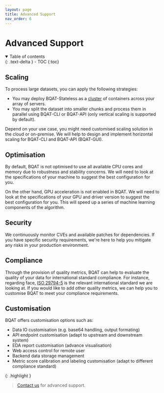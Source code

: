 ```yaml
---
layout: page
title: Advanced Support
nav_order: 6
---
```


# Advanced Support

<details open markdown="block">
  <summary>
    Table of contents
  </summary>
  {: .text-delta }
- TOC
{:toc}
</details>

## Scaling
<a name="scaling">

To process large datasets, you can apply the following strategies:

+ You may deploy BQAT-Stateless as a [cluster](https://biometix.github.io/playbook/stateless.html#scalability) of containers across your array of servers.
+ You may split the dataset into smaller chunks and process them in parallel using BQAT-CLI or BQAT-API (only vertical scaling is supported by default).

Depend on your use case, you might need customised scaling solution in the cloud or on-premise. We will help to design and implement horizontal scaling for BQAT-CLI and BQAT-API (BQAT-GUI).

## Optimisation
<a name="optimisation">

By default, BQAT is not optimised to use all available CPU cores and memory due to robustness and stability concerns. We will need to look at the specifications of your machine to suggest the best configuration for you.

On the other hand, GPU acceleration is not enabled in BQAT. We will need to look at the specifications of your GPU and driver version to suggest the best configuration for you. This will speed up a series of machine learning components of the algorithm.

## Security
<a name="security">

We continuously monitor CVEs and available patches for dependencies. If you have specific security requirements, we're here to help you mitigate any risks in your production environment.

## Compliance
<a name="compliance">

Through the provision of quality metrics, BQAT can help to evaluate the quality of your data for international standard compliance. For instance, regarding face, [ISO 29794-5](https://www.iso.org/standard/81005.html) is the relevant international standard we are looking at. If you would like to add other quality metrics, we can help you to customise BQAT to meet your compliance requirements.

## Customisation
<a name="customisation">

BQAT offers customisation options such as:
+ Data IO customisation (e.g. base64 handling, output formating)
+ API endpoint customisation (adapt to upstream and downstream system)
+ EDA report customisation (advance visualisation)
+ Web access control for remote user
+ Backend data storage management
+ Metric score calibration and labeling customisation (adapt to different compliance standard)

{: .highlight }
> [Contact us](https://biometix.github.io/about/#about-us) for advanced support.
